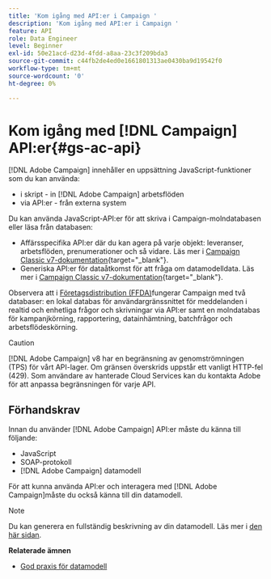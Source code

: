 ```yaml
---
title: 'Kom igång med API:er i Campaign '
description: 'Kom igång med API:er i Campaign '
feature: API
role: Data Engineer
level: Beginner
exl-id: 50e21acd-d23d-4fdd-a8aa-23c3f209bda3
source-git-commit: c44fb2de4ed0e1661801313ae0430ba9d19542f0
workflow-type: tm+mt
source-wordcount: '0'
ht-degree: 0%

---
```


# Kom igång med [!DNL Campaign] API:er{#gs-ac-api}

[!DNL Adobe Campaign] innehåller en uppsättning JavaScript-funktioner som du kan använda:

* i skript - in [!DNL Adobe Campaign] arbetsflöden
* via API:er - från externa system

Du kan använda JavaScript-API:er för att skriva i Campaign-molndatabasen eller läsa från databasen:

* Affärsspecifika API:er där du kan agera på varje objekt: leveranser, arbetsflöden, prenumerationer och så vidare. Läs mer i [Campaign Classic v7-dokumentation](https://experienceleague.adobe.com/docs/campaign-classic/using/configuring-campaign-classic/api/business-oriented-apis.html){target=&quot;_blank&quot;}.
* Generiska API:er för dataåtkomst för att fråga om datamodelldata. Läs mer i [Campaign Classic v7-dokumentation](https://experienceleague.adobe.com/docs/campaign-classic/using/configuring-campaign-classic/api/data-oriented-apis.html){target=&quot;_blank&quot;}.

Observera att i [Företagsdistribution (FFDA)](../architecture/enterprise-deployment.md)fungerar Campaign med två databaser: en lokal databas för användargränssnittet för meddelanden i realtid och enhetliga frågor och skrivningar via API:er samt en molndatabas för kampanjkörning, rapportering, datainhämtning, batchfrågor och arbetsflödeskörning.

>[!CAUTION]
>
>[!DNL Adobe Campaign] v8 har en begränsning av genomströmningen (TPS) för vårt API-lager. Om gränsen överskrids uppstår ett vanligt HTTP-fel (429). Som användare av hanterade Cloud Services kan du kontakta Adobe för att anpassa begränsningen för varje API.

## Förhandskrav

Innan du använder [!DNL Adobe Campaign] API:er måste du känna till följande:

* JavaScript
* SOAP-protokoll
* [!DNL Adobe Campaign] datamodell

För att kunna använda API:er och interagera med [!DNL Adobe Campaign]måste du också känna till din datamodell.

>[!NOTE]
>Du kan generera en fullständig beskrivning av din datamodell. Läs mer i [den här sidan](datamodel.md).


**Relaterade ämnen**

* [God praxis för datamodell](datamodel-best-practices.md)
